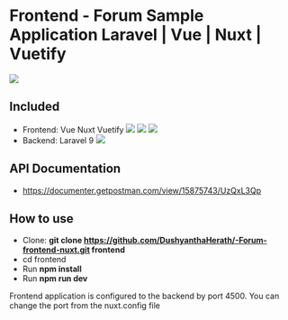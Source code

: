 # Frontend - Forum Sample Application Laravel | Vue | Nuxt | Vuetify

![](Peek-2022-07-18-17-48.gif)

## Included
- Frontend: Vue Nuxt Vuetify <img src="https://img.shields.io/badge/Nuxt-3-green"> <img src="https://img.shields.io/badge/Vue-3-brightgreen"> <img src="https://img.shields.io/badge/Vuetify-3-blue">
- Backend: Laravel 9 <img src="https://img.shields.io/badge/Laravel-9-red">

## API Documentation
- https://documenter.getpostman.com/view/15875743/UzQxL3Qp

## How to use

- Clone: __git clone https://github.com/DushyanthaHerath/-Forum-frontend-nuxt.git frontend__
- cd frontend
- Run __npm install__
- Run __npm run dev__

Frontend application is configured to the backend by port 4500. You can change the port from the nuxt.config file
